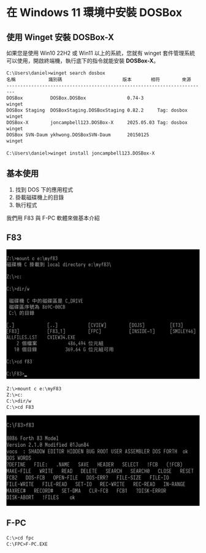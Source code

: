 # 在 Windows 11 環境中安裝 DOSBox 

## 使用 Winget 安裝 DOSBox-X

如果您是使用 Win10 22H2 或 Win11 以上的系統，您就有 winget 套件管理系統可以使用，開啟終端機，執行底下的指令就能安裝 **DOSBox-X**。

```
C:\Users\daniel>winget search dosbox
名稱            識別碼                      版本       相符        來源
-------------------------------------------------------------------------
DOSBox          DOSBox.DOSBox               0.74-3                 winget
DOSBox Staging  DOSBoxStaging.DOSBoxStaging 0.82.2     Tag: dosbox winget
DOSBox-X        joncampbell123.DOSBox-X     2025.05.03 Tag: dosbox winget
DOSBox SVN-Daum ykhwong.DOSBoxSVN-Daum      20150125               winget

C:\Users\daniel>winget install joncampbell123.DOSBox-X
```

## 基本使用

1. 找到 DOS 下的應用程式
2. 掛載磁碟機上的目錄
3. 執行程式

我們用 F83 與 F-PC 軟體來做基本介紹


## F83 

![](img/05_01.png)

```
Z:\>mount c e:\myF83
Z:\>c:
C:\>dir/w
C:\>cd F83
```
![](img/05_02.png)

## F-PC

```
C:\>cd fpc
C:\FPC>F-PC.EXE
```


